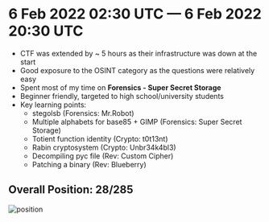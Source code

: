 # 6 Feb 2022 02:30 UTC — 6 Feb 2022 20:30 UTC

* CTF was extended by ~ 5 hours as their infrastructure was down at the start
* Good exposure to the OSINT category as the questions were relatively easy 
* Spent most of my time on **Forensics - Super Secret Storage** 
* Beginner friendly, targeted to high school/university students
* Key learning points:
  * stegolsb (Forensics: Mr.Robot)
  * Multiple alphabets for base85 + GIMP (Forensics: Super Secret Storage)
  * Totient function identity (Crypto: t0t13nt)
  * Rabin cryptosystem (Crypto: Unbr34k4bl3)
  * Decompiling pyc file (Rev: Custom Cipher)
  * Patching a binary (Rev: Blueberry)

## Overall Position: 28/285
![position](https://user-images.githubusercontent.com/71312079/153328150-13df5888-cdcd-4080-95a4-c878eb79ba07.png)
